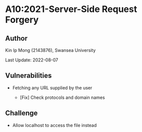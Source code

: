 # A10:2021-Server-Side Request Forgery

## Author

Kin Ip Mong (2143876), Swansea University

Last Update: 2022-08-07

## Vulnerabilities

- Fetching any URL supplied by the user

    - [Fix] Check protocols and domain names


## Challenge

- Allow localhost to access the file instead